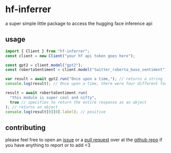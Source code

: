 # hf-inferrer

a super simple little package to access the hugging face inference api

## usage

```js
import { Client } from "hf-inferrer";
const client = new Client("your hf api token goes here");

const gpt2 = client.model("gpt2");
const robertaSentiment = client.model("twitter_roberta_base_sentiment");

var result = await gpt2.run("Once upon a time,"); // returns a string
console.log(result); // Once upon a time, there were four different factions. It is now well known: the First Five (the Five who control the Dark Brotherhood and have control of the Brotherhood). These Five were named after the Dark Brotherhood's most prominent leader, General E

result = await robertaSentiment.run(
  "this module is super cool and nifty",
  true // specifies to return the entire response as an object
); // returns an object
console.log(result[0][0].label); // positive
```

## contributing

please feel free to open an [issue](https://github.com/sniiz/hf-inferrer/issues/new) or a [pull request](https://github.com/sniiz/hf-inferrer/pulls) over at the [github repo](https://github.com/sniiz/hf-inferrer) if you have anything to report or to add <3
